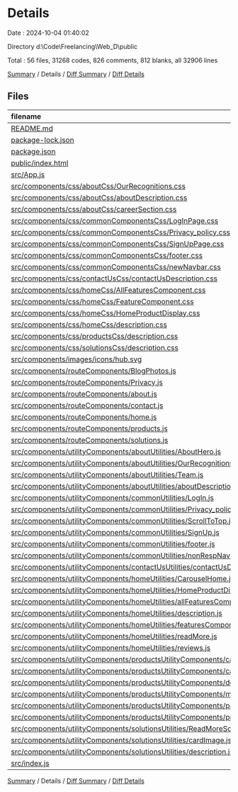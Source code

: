 # Details

Date : 2024-10-04 01:40:02

Directory d:\\Code\\Freelancing\\Web_D\\public

Total : 56 files,  31268 codes, 826 comments, 812 blanks, all 32906 lines

[Summary](results.md) / Details / [Diff Summary](diff.md) / [Diff Details](diff-details.md)

## Files
| filename | language | code | comment | blank | total |
| :--- | :--- | ---: | ---: | ---: | ---: |
| [README.md](/README.md) | Markdown | 35 | 0 | 22 | 57 |
| [package-lock.json](/package-lock.json) | JSON | 23,315 | 0 | 1 | 23,316 |
| [package.json](/package.json) | JSON | 56 | 0 | 1 | 57 |
| [public/index.html](/public/index.html) | HTML | 37 | 2 | 3 | 42 |
| [src/App.js](/src/App.js) | JavaScript | 328 | 21 | 14 | 363 |
| [src/components/css/aboutCss/OurRecognitions.css](/src/components/css/aboutCss/OurRecognitions.css) | CSS | 88 | 1 | 12 | 101 |
| [src/components/css/aboutCss/aboutDescription.css](/src/components/css/aboutCss/aboutDescription.css) | CSS | 702 | 65 | 110 | 877 |
| [src/components/css/aboutCss/careerSection.css](/src/components/css/aboutCss/careerSection.css) | CSS | 165 | 2 | 26 | 193 |
| [src/components/css/commonComponentsCss/LogInPage.css](/src/components/css/commonComponentsCss/LogInPage.css) | CSS | 74 | 0 | 13 | 87 |
| [src/components/css/commonComponentsCss/Privacy_policy.css](/src/components/css/commonComponentsCss/Privacy_policy.css) | CSS | 48 | 0 | 8 | 56 |
| [src/components/css/commonComponentsCss/SignUpPage.css](/src/components/css/commonComponentsCss/SignUpPage.css) | CSS | 71 | 0 | 12 | 83 |
| [src/components/css/commonComponentsCss/footer.css](/src/components/css/commonComponentsCss/footer.css) | CSS | 188 | 16 | 47 | 251 |
| [src/components/css/commonComponentsCss/newNavbar.css](/src/components/css/commonComponentsCss/newNavbar.css) | CSS | 137 | 33 | 24 | 194 |
| [src/components/css/contactUsCss/contactUsDescription.css](/src/components/css/contactUsCss/contactUsDescription.css) | CSS | 218 | 14 | 31 | 263 |
| [src/components/css/homeCss/AllFeaturesComponent.css](/src/components/css/homeCss/AllFeaturesComponent.css) | CSS | 131 | 7 | 14 | 152 |
| [src/components/css/homeCss/FeatureComponent.css](/src/components/css/homeCss/FeatureComponent.css) | CSS | 62 | 1 | 10 | 73 |
| [src/components/css/homeCss/HomeProductDisplay.css](/src/components/css/homeCss/HomeProductDisplay.css) | CSS | 214 | 3 | 33 | 250 |
| [src/components/css/homeCss/description.css](/src/components/css/homeCss/description.css) | CSS | 624 | 133 | 115 | 872 |
| [src/components/css/productsCss/description.css](/src/components/css/productsCss/description.css) | CSS | 768 | 228 | 112 | 1,108 |
| [src/components/css/solutionsCss/description.css](/src/components/css/solutionsCss/description.css) | CSS | 105 | 2 | 22 | 129 |
| [src/components/images/icons/hub.svg](/src/components/images/icons/hub.svg) | XML | 1 | 0 | 0 | 1 |
| [src/components/routeComponents/BlogPhotos.js](/src/components/routeComponents/BlogPhotos.js) | JavaScript | 41 | 2 | 9 | 52 |
| [src/components/routeComponents/Privacy.js](/src/components/routeComponents/Privacy.js) | JavaScript | 8 | 0 | 1 | 9 |
| [src/components/routeComponents/about.js](/src/components/routeComponents/about.js) | JavaScript | 13 | 0 | 2 | 15 |
| [src/components/routeComponents/contact.js](/src/components/routeComponents/contact.js) | JavaScript | 13 | 2 | 4 | 19 |
| [src/components/routeComponents/home.js](/src/components/routeComponents/home.js) | JavaScript | 65 | 8 | 5 | 78 |
| [src/components/routeComponents/products.js](/src/components/routeComponents/products.js) | JavaScript | 13 | 0 | 2 | 15 |
| [src/components/routeComponents/solutions.js](/src/components/routeComponents/solutions.js) | JavaScript | 13 | 0 | 2 | 15 |
| [src/components/utilityComponents/aboutUtilities/AboutHero.js](/src/components/utilityComponents/aboutUtilities/AboutHero.js) | JavaScript | 214 | 0 | 27 | 241 |
| [src/components/utilityComponents/aboutUtilities/OurRecognitions.js](/src/components/utilityComponents/aboutUtilities/OurRecognitions.js) | JavaScript | 50 | 0 | 4 | 54 |
| [src/components/utilityComponents/aboutUtilities/Team.js](/src/components/utilityComponents/aboutUtilities/Team.js) | JavaScript | 13 | 1 | 2 | 16 |
| [src/components/utilityComponents/aboutUtilities/aboutDescription.js](/src/components/utilityComponents/aboutUtilities/aboutDescription.js) | JavaScript | 760 | 30 | 29 | 819 |
| [src/components/utilityComponents/commonUtilities/LogIn.js](/src/components/utilityComponents/commonUtilities/LogIn.js) | JavaScript | 69 | 1 | 5 | 75 |
| [src/components/utilityComponents/commonUtilities/Privacy_policy.js](/src/components/utilityComponents/commonUtilities/Privacy_policy.js) | JavaScript | 434 | 0 | 2 | 436 |
| [src/components/utilityComponents/commonUtilities/ScrollToTop.js](/src/components/utilityComponents/commonUtilities/ScrollToTop.js) | JavaScript | 9 | 2 | 4 | 15 |
| [src/components/utilityComponents/commonUtilities/SignUp.js](/src/components/utilityComponents/commonUtilities/SignUp.js) | JavaScript | 126 | 1 | 5 | 132 |
| [src/components/utilityComponents/commonUtilities/footer.js](/src/components/utilityComponents/commonUtilities/footer.js) | JavaScript | 305 | 0 | 2 | 307 |
| [src/components/utilityComponents/commonUtilities/nonRespNavbar.js](/src/components/utilityComponents/commonUtilities/nonRespNavbar.js) | JavaScript | 61 | 20 | 5 | 86 |
| [src/components/utilityComponents/contactUsUtilities/contactUsDescription.js](/src/components/utilityComponents/contactUsUtilities/contactUsDescription.js) | JavaScript | 200 | 6 | 7 | 213 |
| [src/components/utilityComponents/homeUtilities/CarouselHome.js](/src/components/utilityComponents/homeUtilities/CarouselHome.js) | JavaScript | 57 | 37 | 2 | 96 |
| [src/components/utilityComponents/homeUtilities/HomeProductDisplay.js](/src/components/utilityComponents/homeUtilities/HomeProductDisplay.js) | JavaScript | 110 | 9 | 3 | 122 |
| [src/components/utilityComponents/homeUtilities/allFeaturesComponent.js](/src/components/utilityComponents/homeUtilities/allFeaturesComponent.js) | JavaScript | 180 | 5 | 5 | 190 |
| [src/components/utilityComponents/homeUtilities/description.js](/src/components/utilityComponents/homeUtilities/description.js) | JavaScript | 258 | 28 | 8 | 294 |
| [src/components/utilityComponents/homeUtilities/featuresComponent.js](/src/components/utilityComponents/homeUtilities/featuresComponent.js) | JavaScript | 23 | 0 | 3 | 26 |
| [src/components/utilityComponents/homeUtilities/readMore.js](/src/components/utilityComponents/homeUtilities/readMore.js) | JavaScript | 19 | 0 | 4 | 23 |
| [src/components/utilityComponents/homeUtilities/reviews.js](/src/components/utilityComponents/homeUtilities/reviews.js) | JavaScript | 186 | 139 | 4 | 329 |
| [src/components/utilityComponents/productsUtilityComponents/cardDetails.js](/src/components/utilityComponents/productsUtilityComponents/cardDetails.js) | JavaScript | 95 | 0 | 3 | 98 |
| [src/components/utilityComponents/productsUtilityComponents/cardDetails_2M.js](/src/components/utilityComponents/productsUtilityComponents/cardDetails_2M.js) | JavaScript | 33 | 0 | 2 | 35 |
| [src/components/utilityComponents/productsUtilityComponents/description.js](/src/components/utilityComponents/productsUtilityComponents/description.js) | JavaScript | 103 | 1 | 3 | 107 |
| [src/components/utilityComponents/productsUtilityComponents/module.js](/src/components/utilityComponents/productsUtilityComponents/module.js) | JavaScript | 122 | 2 | 7 | 131 |
| [src/components/utilityComponents/productsUtilityComponents/packagingPricing.js](/src/components/utilityComponents/productsUtilityComponents/packagingPricing.js) | JavaScript | 106 | 0 | 2 | 108 |
| [src/components/utilityComponents/productsUtilityComponents/productDescription.js](/src/components/utilityComponents/productsUtilityComponents/productDescription.js) | JavaScript | 140 | 4 | 7 | 151 |
| [src/components/utilityComponents/solutionsUtilities/ReadMoreSolutions.js](/src/components/utilityComponents/solutionsUtilities/ReadMoreSolutions.js) | JavaScript | 17 | 0 | 4 | 21 |
| [src/components/utilityComponents/solutionsUtilities/cardImage.js](/src/components/utilityComponents/solutionsUtilities/cardImage.js) | JavaScript | 14 | 0 | 1 | 15 |
| [src/components/utilityComponents/solutionsUtilities/description.js](/src/components/utilityComponents/solutionsUtilities/description.js) | JavaScript | 22 | 0 | 5 | 27 |
| [src/index.js](/src/index.js) | JavaScript | 9 | 0 | 2 | 11 |

[Summary](results.md) / Details / [Diff Summary](diff.md) / [Diff Details](diff-details.md)
